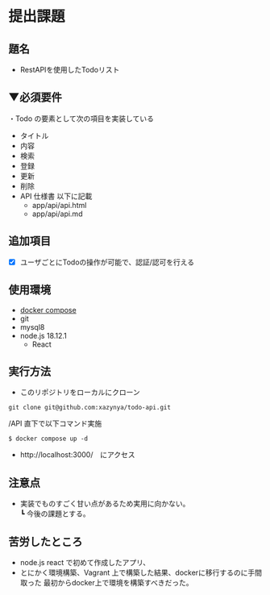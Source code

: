 # 提出課題

## 題名

- RestAPIを使用したTodoリスト

## ▼必須要件

・Todo の要素として次の項目を実装している
- タイトル
- 内容
- 検索
- 登録
- 更新
- 削除
- API 仕様書 以下に記載
  -  app/api/api.html
  -  app/api/api.md

## 追加項目

- [x] ユーザごとにTodoの操作が可能で、認証/認可を行える

## 使用環境
- [docker compose](https://docs.docker.com/compose/)
- git
- mysql8
- node.js 18.12.1
  - React

## 実行方法

- このリポジトリをローカルにクローン
```
git clone git@github.com:xazynya/todo-api.git
```
/API 直下で以下コマンド実施
```
$ docker compose up -d
```
- http://localhost:3000/　にアクセス

## 注意点

- 実装でものすごく甘い点があるため実用に向かない。
  <br> ┗ 今後の課題とする。

## 苦労したところ

- node.js react で初めて作成したアプリ、
- とにかく環境構築、Vagrant 上で構築した結果、dockerに移行するのに手間取った
最初からdocker上で環境を構築すべきだった。
